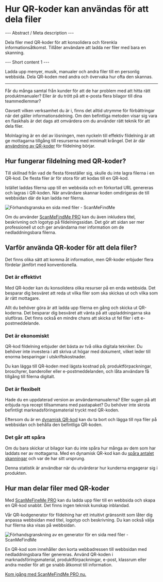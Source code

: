<h1>Hur QR-koder kan användas för att dela filer</h1>

--- Abstract / Meta description ---

Dela filer med QR-koder för att konsolidera och förenkla informationsåtkomst. Tillåter användare att ladda ner filer med bara en skanning.

--- Short content 1 ---

Ladda upp menyer, musik, manualer och andra filer till en personlig webbsida. Dela QR-koden med andra och övervaka hur ofta den skannas.

----------

<p>Får du många samtal från kunder för att de har problem med att hitta rätt produktmanualer? Eller är du trött på att e-posta flera bilagor till dina teammedlemmar? </p>

<p>Oavsett vilken verksamhet du är i, finns det alltid utrymme för förbättringar när det gäller informationsdelning. Om den befintliga metoden visar sig vara en flaskhals är det dags att omvärdera om du använder rätt teknik för att dela filer. </p>

<p>Molnlagring är en del av lösningen, men nyckeln till effektiv fildelning är att ge mottagarna tillgång till resurserna med minimalt krångel. Det är där <a href="#static:url">användning av QR-koder</a> för fildelning börjar.</p>

<h2>Hur fungerar fildelning med QR-koder?</h2>

<p>Till skillnad från vad de flesta föreställer sig, skulle du inte lagra filerna i en QR-kod. De flesta filer är för stora för att kodas till en QR-kod. </p>

<p>Istället laddas filerna upp till en webbsida och en förkortad URL genereras och lagras i QR-koden. När användare skannar koden omdirigeras de till webbsidan där de kan ladda ner filerna. </p>

<p class="imageholder">
    <img src="https://media.scanmefindme.com/blog/about_dynamic_page/files/img 1 - preview files.png"
        alt="Förhandsgranska en sida med filer - ScanMeFindMe">
</p>

<p>Om du använder <a href="#pro">ScanMeFindMe PRO</a> kan du även inkludera titel, beskrivning och logotyp på fildelningssidan. Det gör att sidan ser mer professionell ut och ger användarna mer information om de nedladdningsbara filerna. </p>

<h2>Varför använda QR-koder för att dela filer?</h2>

<p>Det finns olika sätt att komma åt information, men QR-koder erbjuder flera fördelar jämfört med konventionella. </p>

<h3>Det är effektivt</h3>

<p>Med QR-koder kan du konsolidera olika resurser på en enda webbsida. Det besparar dig besväret att reda ut vilka filer som ska skickas ut och vilka som är rätt mottagare. </p>

<p>Allt du behöver göra är att ladda upp filerna en gång och skicka ut QR-koderna. Det besparar dig besväret att vänta på att uppladdningarna ska slutföras. Det finns också en mindre chans att skicka ut fel filer i ett e-postmeddelande. </p>

<h3>Det är ekonomiskt</h3>

<p>QR-kod fildelning erbjuder det bästa av två olika digitala tekniker. Du behöver inte investera i att skriva ut högar med dokument, vilket leder till enorma besparingar i utskriftskostnader. </p>

<p>Du kan lägga till QR-koden med lägsta kostnad på; produktförpackningar, broschyrer, banderoller eller e-postmeddelanden, och låta användare få tillgång till filerna digitalt. </p>

<h3>Det är flexibelt</h3>

<p>Hade du en uppdaterad version av användarmanualerna? Eller sugen på att erbjuda nya recept tillsammans med pastapaket? Du behöver inte skrota befintligt marknadsföringsmaterial tryckt med QR-koden. </p>

<p>Eftersom du är en <a href="#about:product">dynamisk QR-kod</a> kan du ta bort och lägga till nya filer på webbsidan och behålla den befintliga QR-koden.</p>

<h3>Det går att spåra</h3>

<p>Om du bara skickar ut bilagor kan du inte spåra hur många av dem som har laddats ner av mottagarna. Med en dynamisk QR-kod kan du <a href="#article:about_statistics">spåra antalet skanningar</a> och var de har sitt ursprung. </p>

<p>Denna statistik är användbar när du utvärderar hur kunderna engagerar sig i produkten. </p>

<h2>Hur man delar filer med QR-koder</h2>

<p>Med <a href="#pro">ScanMeFineMe PRO</a> kan du ladda upp filer till en webbsida och skapa en QR-kod snabbt. Det finns ingen teknisk kunskap inblandad. </p>

<p>Vår QR-kodgenerator för fildelning har ett intuitivt gränssnitt som låter dig anpassa webbsidan med titel, logotyp och beskrivning. Du kan också välja hur filerna ska visas på webbsidan. </p>

<p class="imageholder">
    <img src="https://media.scanmefindme.com/blog/about_dynamic_page/files/img 2 - how files are displayed.png"
        alt="Förhandsgranskning av en generator för en sida med filer - ScanMeFindMe">
</p>

<p>En QR-kod som innehåller den korta webbadressen till webbsidan med nedladdningsbara filer genereras. Använd QR-koden i marknadsföringsmaterial, produktförpackningar, e-post, klassrum eller andra medier för att ge snabb åtkomst till information. </p>

<p><a href="#pro">Kom igång med ScanMeFindMe PRO nu.</a></p>

